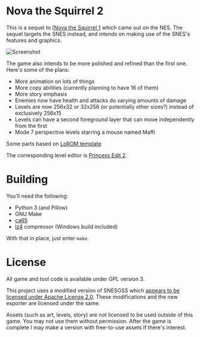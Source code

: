 Nova the Squirrel 2
===================

This is a sequel to [[Nova the Squirrel 1](https://github.com/NovaSquirrel/NovaTheSquirrel) which came out on the NES. The sequel targets the SNES instead, and intends on making use of the SNES's features and graphics.

![Screenshot](https://novasquirrel.com/rsc/nova2_2.png)

The game also intends to be more polished and refined than the first one. Here's some of the plans:

* More animation on lots of things
* More copy abilities (currently planning to have 16 of them)
* More story emphasis
* Enemies now have health and attacks do varying amounts of damage
* Levels are now 256x32 or 32x256 (or potentially other sizes?) instead of exclusively 256x15
* Levels can have a second foreground layer that can move independently from the first
* Mode 7 perspective levels starring a mouse named Maffi

Some parts based on [LoROM template](https://github.com/pinobatch/lorom-template)

The corresponding level editor is [Princess Edit 2](https://github.com/NovaSquirrel/PrincessEdit2).

Building
========

You'll need the following:

* Python 3 (and Pillow)
* GNU Make
* [ca65](https://cc65.github.io/)
* [lz4](https://github.com/lz4/lz4/releases) compressor (Windows build included)

With that in place, just enter `make`.

License
=======

All game and tool code is available under GPL version 3.

This project uses a modified version of SNESGSS which [appears to be licensed under Apache License 2.0](https://code.google.com/archive/p/snesgss/). These modifications and the new exporter are licensed under the same.

Assets (such as art, levels, story) are not licensed to be used outside of this game. You may not use them without permission. After the game is complete I may make a version with free-to-use assets if there's interest.
